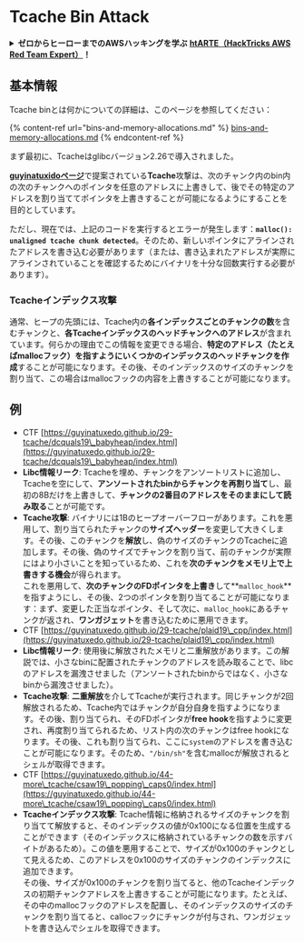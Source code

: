 # Tcache Bin Attack

<details>

<summary><strong>ゼロからヒーローまでのAWSハッキングを学ぶ</strong> <a href="https://training.hacktricks.xyz/courses/arte"><strong>htARTE（HackTricks AWS Red Team Expert）</strong></a><strong>！</strong></summary>

HackTricksをサポートする他の方法：

* **HackTricksで企業を宣伝したい**または**HackTricksをPDFでダウンロードしたい**場合は、[**サブスクリプションプラン**](https://github.com/sponsors/carlospolop)をチェックしてください！
* [**公式PEASS＆HackTricksグッズ**](https://peass.creator-spring.com)を入手する
* [**The PEASS Family**](https://opensea.io/collection/the-peass-family)を発見し、独占的な[**NFT**](https://opensea.io/collection/the-peass-family)のコレクションを見る
* **💬 [Discordグループ](https://discord.gg/hRep4RUj7f)**に参加するか、[Telegramグループ](https://t.me/peass)に参加するか、**Twitter**で**フォロー**する 🐦 [**@hacktricks\_live**](https://twitter.com/hacktricks\_live)**。**
* **ハッキングトリックを共有するには、**[**HackTricks**](https://github.com/carlospolop/hacktricks)と[**HackTricks Cloud**](https://github.com/carlospolop/hacktricks-cloud)のGitHubリポジトリにPRを提出してください。

</details>

## 基本情報

Tcache binとは何かについての詳細は、このページを参照してください：

{% content-ref url="bins-and-memory-allocations.md" %}
[bins-and-memory-allocations.md](bins-and-memory-allocations.md)
{% endcontent-ref %}

まず最初に、Tcacheはglibcバージョン2.26で導入されました。

[**guyinatuxidoページ**](https://guyinatuxedo.github.io/29-tcache/tcache\_explanation/index.html)で提案されている**Tcache**攻撃は、次のチャンク内のbin内の次のチャンクへのポインタを任意のアドレスに上書きして、後でその特定のアドレスを割り当ててポインタを上書きすることが可能になるようにすることを目的としています。

ただし、現在では、上記のコードを実行するとエラーが発生します：**`malloc(): unaligned tcache chunk detected`**。そのため、新しいポインタにアラインされたアドレスを書き込む必要があります（または、書き込まれたアドレスが実際にアラインされていることを確認するためにバイナリを十分な回数実行する必要があります）。

### Tcacheインデックス攻撃

通常、ヒープの先頭には、Tcache内の**各インデックスごとのチャンクの数**を含むチャンクと、**各Tcacheインデックスのヘッドチャンクへのアドレス**が含まれています。何らかの理由でこの情報を変更できる場合、**特定のアドレス（たとえばmallocフック）を指すようにいくつかのインデックスのヘッドチャンクを作成**することが可能になります。その後、そのインデックスのサイズのチャンクを割り当て、この場合はmallocフックの内容を上書きすることが可能になります。

## 例

* CTF [https://guyinatuxedo.github.io/29-tcache/dcquals19\_babyheap/index.html](https://guyinatuxedo.github.io/29-tcache/dcquals19\_babyheap/index.html)
* **Libc情報リーク**: Tcacheを埋め、チャンクをアンソートリストに追加し、Tcacheを空にして、**アンソートされたbinからチャンクを再割り当て**し、最初の8Bだけを上書きして、**チャンクの2番目のアドレスをそのままにして読み取る**ことが可能です。
* **Tcache攻撃**: バイナリには1Bのヒープオーバーフローがあります。これを悪用して、割り当てられたチャンクの**サイズヘッダー**を変更して大きくします。その後、このチャンクを**解放**し、偽のサイズのチャンクのTcacheに追加します。その後、偽のサイズでチャンクを割り当て、前のチャンクが実際にはより小さいことを知っているため、これを**次のチャンクをメモリ上で上書きする機会**が得られます。\
これを悪用して、**次のチャンクのFDポインタを上書き**して**`malloc_hook`**を指すようにし、その後、2つのポインタを割り当てることが可能になります：まず、変更した正当なポインタ、そして次に、`malloc_hook`にあるチャンクが返され、**ワンガジェット**を書き込むために悪用できます。
* CTF [https://guyinatuxedo.github.io/29-tcache/plaid19\_cpp/index.html](https://guyinatuxedo.github.io/29-tcache/plaid19\_cpp/index.html)
* **Libc情報リーク**: 使用後に解放されたメモリと二重解放があります。この解説では、小さなbinに配置されたチャンクのアドレスを読み取ることで、libcのアドレスを漏洩させました（アンソートされたbinからではなく、小さなbinから漏洩させました）。
* **Tcache攻撃**: **二重解放**を介してTcacheが実行されます。同じチャンクが2回解放されるため、Tcache内ではチャンクが自分自身を指すようになります。その後、割り当てられ、そのFDポインタが**free hook**を指すように変更され、再度割り当てられるため、リスト内の次のチャンクはfree hookになります。その後、これも割り当てられ、ここに`system`のアドレスを書き込むことが可能になります。そのため、`"/bin/sh"`を含むmallocが解放されるとシェルが取得できます。
* CTF [https://guyinatuxedo.github.io/44-more\_tcache/csaw19\_popping\_caps0/index.html](https://guyinatuxedo.github.io/44-more\_tcache/csaw19\_popping\_caps0/index.html)
* **Tcacheインデックス攻撃**: Tcache情報に格納されるサイズのチャンクを割り当てて解放すると、そのインデックスの値が0x100になる位置を生成することができます（そのインデックスに格納されているチャンクの数を示すバイトがあるため）。この値を悪用することで、サイズが0x100のチャンクとして見えるため、このアドレスを0x100のサイズのチャンクのインデックスに追加できます。\
その後、サイズが0x100のチャンクを割り当てると、他のTcacheインデックスの初期チャンクアドレスを上書きすることが可能になります。たとえば、その中のmallocフックのアドレスを配置し、そのインデックスのサイズのチャンクを割り当てると、callocフックにチャンクが付与され、ワンガジェットを書き込んでシェルを取得できます。
